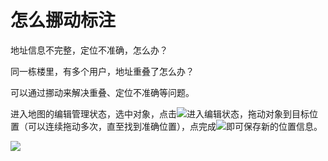 # 怎么挪动标注

地址信息不完整，定位不准确，怎么办？

同一栋楼里，有多个用户，地址重叠了怎么办？

可以通过挪动来解决重叠、定位不准确等问题。

进入地图的编辑管理状态，选中对象，点击![](http://pic.dituwuyou.com/map%2Fpicture%2Ficon%2Fedit.jpg)进入编辑状态，拖动对象到目标位置（可以连续拖动多次，直至找到准确位置），点完成![](http://pic.dituwuyou.com/map%2Fpicture%2Ficon%2Fyes.png)即可保存新的位置信息。

![](http://pic.dituwuyou.com/map%2Fpicture%2F10.31%2Fmove.jpg)

